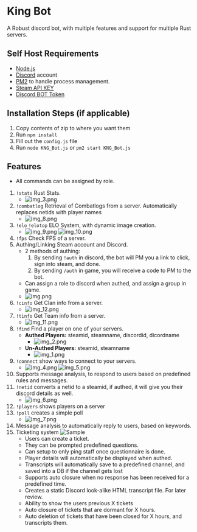 # King Bot

A Robust discord bot, with multiple features and support for multiple Rust servers.

## Self Host Requirements

- [Node.js](http://nodejs.org/)
- [Discord](https://discordapp.com/) account
- [PM2]() to handle process management.
- [Steam API KEY]()
- [Discord BOT Token]()

## Installation Steps (if applicable)

1. Copy contents of zip to where you want them
2. Run `npm install`
3. Fill out the `config.js` file
3. Run `node KNG_Bot.js` or `pm2 start KNG_Bot.js`

## Features
* All commands can be assigned by role.

1. `!stats` Rust Stats.
   * ![img_3.png](img_3.png)
2. `!combatlog` Retrieval of Combatlogs from a server. Automatically replaces netids with player names
   * ![img_8.png](img_8.png)
3. `!elo` `!elotop` ELO System, with dynamic image creation.
   * ![img_9.png](img_9.png) ![img_10.png](img_10.png)
4. `!fps` Check FPS of a server.
5. Authing/Linking Steam account and Discord.
   * 2 methods of authing:
     1. By sending `!auth` in discord, the bot will PM you a link to click, sign into steam, and done.
     2. By sending `/auth` in game, you will receive a code to PM to the bot.
   * Can assign a role to discord when authed, and assign a group in game.
   * ![img.png](img.png)
6. `!cinfo` Get Clan info from a server.
   * ![img_12.png](img_12.png)
7. `!tinfo` Get Team info from a server.
   * ![img_11.png](img_11.png)
8. `!find` Find a player on one of your servers.
    * **Authed Players:** steamid, steamname, discordid, dicordname
      * ![img_2.png](img_2.png)
    * **Un-Authed Players:** steamid, steamname
      * ![img_1.png](img_1.png)
9. `!connect` show ways to connect to your servers.
   * ![img_4.png](img_4.png) ![img_5.png](img_5.png)
10. Supports message analysis, to respond to users based on predefined rules and messages.
11. `!netid` converts a netid to a steamid, if authed, it will give you their discord details as well.
    * ![img_6.png](img_6.png)
12. `!players` shows players on a server
13. `!poll` creates a simple poll
    * ![img_7.png](img_7.png)
14. Message analysis to automatically reply to users, based on keywords.
15. Ticketing system
    ![Sample](https://i.gyazo.com/3121c7013ba54e26bcccb467d97477c9.gif)
    * Users can create a ticket.
    * They can be prompted predefined questions.
    * Can setup to only ping staff once questionnaire is done.
    * Player details will automatically be displayed when authed.
    * Transcripts will automatically save to a predefined channel, and saved into a DB if the channel gets lost
    * Supports auto closure when no response has been received for a predefined time.
    * Creates a static Discord look-alike HTML transcript file. For later review.
    * Ability to show the users previous X tickets
    * Auto closure of tickets that are dormant for X hours.
    * Auto deletion of tickets that have been closed for X hours, and transcripts them.
